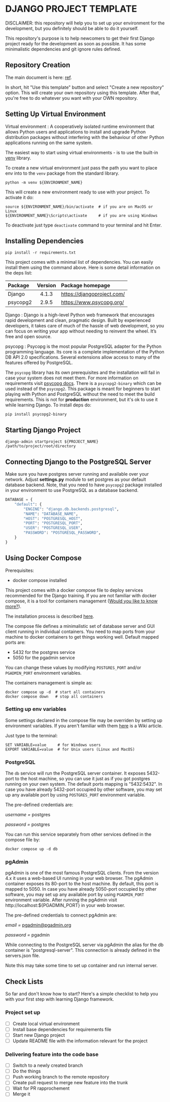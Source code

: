# DJANGO PROJECT TEMPLATE

DISCLAIMER: this repository will help you to set up your environment for the
development, but you definitely should be able to do it yourself.

This repository's purpose is to help newcomers to get their first Django
project ready for the development as soon as possible. It has some minimalistic
dependencies and git ignore rules defined.

## Repository Creation

The main document is here:
[ref](https://docs.github.com/en/repositories/creating-and-managing-repositories/creating-a-repository-from-a-template).

In short, hit "Use this template" button and select "Create a new repository"
option. This will create your own repository using this template. After that,
you're free to do whatever you want with your OWN repository.

## Setting Up Virtual Environment

Virtual environment
: A cooperatively isolated runtime environment that allows Python users and
applications to install and upgrade Python distribution packages without
interfering with the behaviour of other Python applications running on
the same system.

The easiest way to start using virtual environments - is to use the built-in
[venv](https://docs.python.org/3/library/venv.html) library.

To create a new virtual environment just pass the path you want to place env
into to the `venv` package from the standard library.

```shell
python -m venv ${ENVIRONMENT_NAME}
```

This will create a new environment ready to use with your project. To activate
it do:

```shell
source ${ENVIRONMENT_NAME}/bin/activate  # if you are on MacOS or Linux
${ENVIRONMENT_NAME}\Scripts\activate     # if you are using Windows
```

To deactivate just type `deactivate` command to your terminal and hit Enter.

## Installing Dependencies

```shell
pip install -r requirements.txt
```

This project comes with a minimal list of dependencies. You can easily install
them using the command above. Here is some detail information on the deps list:

| Package  | Version | Package homepage           |
|:---------|:-------:|:---------------------------|
| Django   |  4.1.3  | https://djangoproject.com/ |
| psycopg2 |  2.9.5  | https://www.psycopg.org/   |

Django
: Django is a high-level Python web framework that encourages rapid development
and clean, pragmatic design. Built by experienced developers, it takes care of
much of the hassle of web development, so you can focus on writing your app
without needing to reinvent the wheel. It’s free and open source.

psycopg
: Psycopg is the most popular PostgreSQL adapter for the Python programming
language. Its core is a complete implementation of the Python DB API 2.0
specifications. Several extensions allow access to many of the features
offered by PostgreSQL.

The `psycopg` library has its own prerequisites and the installation will fail
in case your system does not meet them. For more information on requirements
visit [psycopg docs](https://www.psycopg.org/docs/install.html#prerequisites).
There is a `psycopg2-binary` which can be used instead of the `psycopg2`. This
package is meant for beginners to start playing with Python and PostgreSQL
without the need to meet the build requirements. This is not for **production**
environment, but it's ok to use it while learning Django. To install deps do:

```shell
pip install psycopg2-binary
```

## Starting Django Project

```shell
django-admin startproject ${PROJECT_NAME} /path/to/project/root/directory
```

## Connecting Django to the PostgreSQL Server

Make sure you have postgres server running and available over your network.
Adjust **settings.py** module to set postgres as your default database backend.
Note, that you need to have `psycopg2` package installed in your environment to
use PostgreSQL as a database backend.

```python
DATABASE = {
    "default": {
        "ENGINE": "django.db.backends.postgresql",
        "NAME": "DATABASE_NAME",
        "HOST": "POSTGRESQL_HOST",
        "PORT": "POSTGRESQL_PORT",
        "USER": "POSTGRESQL_USER",
        "PASSWORD": "POSTGRESQL_PASSWORD",
    }
}
```

## Using Docker Compose

Prerequisites:

* docker compose installed

This project comes with a docker compose file to deploy services recommended
for the Django training. If you are not familiar with docker compose, it is
a tool for containers management
([Would you like to know more?](https://docs.docker.com/compose/)).

The installation process is described
[here](https://docs.docker.com/compose/install/).

The compose file defines a minimalistic set of database server and GUI client
running in individual containers. You need to map ports from your machine to
docker containers to get things working well. Default mapped ports are:

* 5432 for the postgres service
* 5050 for the pgadmin service

You can change these values by modifying `POSTGRES_PORT` and/or `PGADMIN_PORT`
environment variables.

The containers management is simple as:

```shell
docker compose up -d  # start all containers
docker compose down   # stop all containers
```

### Setting up env variables

Some settings declared in the compose file may be overriden by setting up
environment variables. If you aren't familiar with them
[here](https://en.wikipedia.org/wiki/Environment_variable) is a Wiki article.

Just type to the terminal:

```shell
SET VARIABLE=value     # for Windows users
EXPORT VARIABLE=value  # for Unix users (Linux and MacOS)
```

### PostgreSQL

The `db` service will run the PostgreSQL server container. It exposes 5432-port
to the host machine, so you can use it just as if you got postgres running on
your own system. The default ports mapping is "5432:5432". In case you have
already 5432-port occupied by other software, you may set up any available port
by using `POSTGRES_PORT` environment variable.

The pre-defined credentials are:

*username =* postgres

*password =* postgres

You can run this service separately from other services defined in the compose
file by:

```shell
docker compose up -d db
```

### pgAdmin

pgAdmin is one of the most famous PostgreSQL clients. From the version 4.x it
uses a web-based UI running in your web browser. The pgAdmin container exposes
its 80-port to the host machine. By default, this port is mapped to 5050. In
case you have already 5050-port occupied by other software, you may set up any
available port by using `PGADMIN_PORT` environment variable. After running
the pgAdmin visit http://localhost:${PGADMIN_PORT} in your web browser.

The pre-defined credentials to connect pgAdmin are:

*email =* pgadmin@pgadmin.org

*password =* pgadmin

While connecting to the PostgreSQL server via pgAdmin the alias for the db
container is "postgresql-server". This connection is already defined in the
servers.json file.

Note this may take some time to set up container and run internal server.

## Check Lists

So far and don't know how to start? Here's a simple checklist to help you with
your first step with learning Django framework.

### Project set up

- [ ] Create local virtual environment
- [ ] Install base dependencies for requirements file
- [ ] Start new Django project
- [ ] Update README file with the information relevant for the project

### Delivering feature into the code base

- [ ] Switch to a newly created branch
- [ ] Do the things
- [ ] Push working branch to the remote repository
- [ ] Create pull request to merge new feature into the trunk
- [ ] Wait for PR rapprochement
- [ ] Merge it
